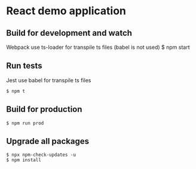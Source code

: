 # React demo application

## Build for development and watch
Webpack use ts-loader for transpile ts files (babel is not used) 
    $ npm start 

## Run tests
Jest use babel for transpile ts files

    $ npm t 

## Build for production

    $ npm run prod 

## Upgrade all packages

    $ npx npm-check-updates -u
    $ npm install 
 

